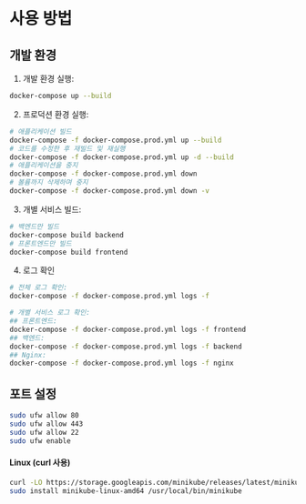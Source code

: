 # 사용 방법

## 개발 환경
1. 개발 환경 실행:
```bash
docker-compose up --build
```

2. 프로덕션 환경 실행:
```bash
# 애플리케이션 빌드
docker-compose -f docker-compose.prod.yml up --build
# 코드를 수정한 후 재빌드 및 재실행
docker-compose -f docker-compose.prod.yml up -d --build
# 애플리케이션을 중지
docker-compose -f docker-compose.prod.yml down
# 볼륨까지 삭제하며 중지
docker-compose -f docker-compose.prod.yml down -v
```

3. 개별 서비스 빌드:
```bash
# 백엔드만 빌드
docker-compose build backend
# 프론트엔드만 빌드
docker-compose build frontend
```

4. 로그 확인
```bash
# 전체 로그 확인:
docker-compose -f docker-compose.prod.yml logs -f

# 개별 서비스 로그 확인:
## 프론트엔드:
docker-compose -f docker-compose.prod.yml logs -f frontend
## 백엔드:
docker-compose -f docker-compose.prod.yml logs -f backend
## Nginx:
docker-compose -f docker-compose.prod.yml logs -f nginx
```

## 포트 설정
```bash
sudo ufw allow 80
sudo ufw allow 443
sudo ufw allow 22
sudo ufw enable
```

#### Linux (curl 사용)
```bash
curl -LO https://storage.googleapis.com/minikube/releases/latest/minikube-linux-amd64
sudo install minikube-linux-amd64 /usr/local/bin/minikube
```
